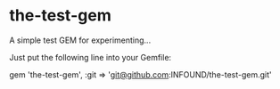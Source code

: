 the-test-gem
============

A simple test GEM for experimenting...

Just put the following line into your Gemfile:

gem 'the-test-gem', :git => 'git@github.com:INFOUND/the-test-gem.git'
